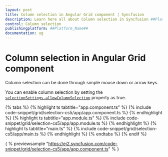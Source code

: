 ```yaml
---
layout: post
title: Column selection in Angular Grid component | Syncfusion
description: Learn here all about Column selection in Syncfusion ##Platform_Name## Grid component of Syncfusion Essential JS 2 and more.
control: Column selection 
publishingplatform: ##Platform_Name##
documentation: ug
---
```


# Column selection in Angular Grid component

Column selection can be done through simple mouse down or arrow keys.

You can enable column selection by setting the [`selectionSettings.allowColumnSelection`](../../api/grid/selectionSettings/#allowcolumnselection) property as true.

{% tabs %}
{% highlight ts tabtitle="app.component.ts" %}
{% include code-snippet/grid/selection-cs5/app/app.component.ts %}
{% endhighlight %}
{% highlight ts tabtitle="app.module.ts" %}
{% include code-snippet/grid/selection-cs5/app/app.module.ts %}
{% endhighlight %}
{% highlight ts tabtitle="main.ts" %}
{% include code-snippet/grid/selection-cs5/app/main.ts %}
{% endhighlight %}
{% endtabs %}
{% endif %}
  
{ % previewsample "https://ej2.syncfusion.com/code-snippet/grid/selection-cs5/app/app.component.ts" % }